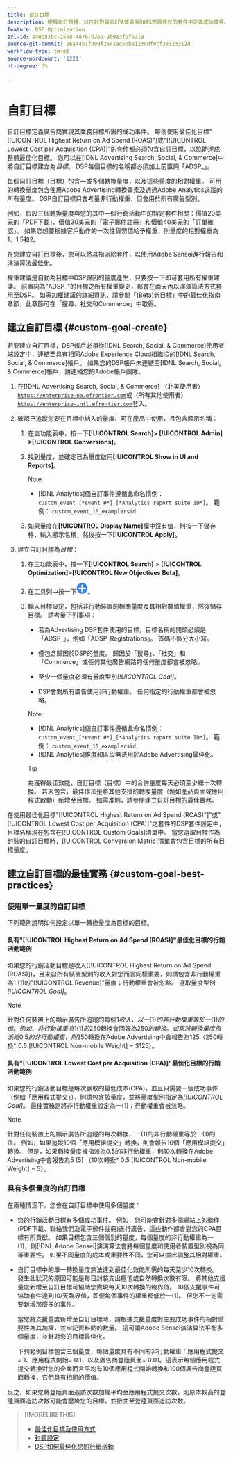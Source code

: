 ```yaml
---
title: 自訂目標
description: 瞭解自訂目標，以在針對最低CPA或最高ROAS而最佳化的套件中定義成功事件。
feature: DSP Optimization
exl-id: e40b82bc-2558-4e78-b269-9b9a3f0f5219
source-git-commit: 26a4451fb09f2a42ac60ba123ddf0cf38323312d
workflow-type: tm+mt
source-wordcount: '1221'
ht-degree: 0%

---
```


# 自訂目標

自訂目標定義廣告商實現其業務目標所需的成功事件。 每個使用最佳化目標&quot;[!UICONTROL Highest Return on Ad Spend (ROAS)"]或&quot;[!UICONTROL Lowest Cost per Acquisition (CPA)]&quot;的套件都必須包含自訂目標，以協助達成整體最佳化目標。 您可以在[!DNL Advertising Search, Social, & Commerce]中將自訂目標建立為&#x200B;*目標*。 DSP每個目標的名稱都必須加上前置詞「ADSP_」。

<!-- update image or omit it

![custom goals](/help/dsp/assets/objective-goals.png)
 -->

每個自訂目標（目標）包含一或多個轉換量度，以及這些量度的相對權重。 可用的轉換量度包含使用Adobe Advertising轉換畫素及透過Adobe Analytics追蹤的所有量度。 DSP自訂目標只會考量非行動權重，但會用於所有廣告型別。

例如，假設三個轉換量度與您的其中一個行銷活動中的特定套件相關：價值20美元的「PDF下載」、價值30美元的「電子郵件註冊」和價值40美元的「訂單確認」。 如果您想要根據客戶動作的一次性貨幣值給予權重，則量度的相對權重為1、1.5和2。

在您[建立自訂目標](#custom-goal-create)後，您可以[將其指派給套件](/help/dsp/campaign-management/packages/package-settings.md)，以使用Adobe Sensei進行報告和演演算法最佳化。

權重建議是自動為目標中DSP歸因的量度產生，只要按一下即可套用所有權重建議。 前置詞為&quot;ADSP_&quot;的目標之所有權重變更，都會在兩天內以演演算法方式套用至DSP。 如需加權建議的詳細資訊，請參閱「(Beta)新目標」中的最佳化指南章節，此章節可在「搜尋、社交和Commerce」中取得。

## 建立自訂目標 {#custom-goal-create}

若要建立自訂目標，DSP帳戶必須從[!DNL Search, Social, & Commerce]使用者端設定中，連結至具有相同Adobe Experience Cloud組織ID的[!DNL Search, Social, & Commerce]帳戶。 如果您的DSP帳戶未連結至[!DNL Search, Social, & Commerce]帳戶，請連絡您的Adobe帳戶團隊。

1. 在[!DNL Advertising Search, Social, & Commerce] （北美使用者） [`https://enterprise-na.efrontier.com`](https://enterprise-na.efrontier.com)或（所有其他使用者） [`https://enterprise-intl.efrontier.com`](https://enterprise-intl.efrontier.com)登入。

1. 確認已追蹤您要在目標中納入的量度、可在產品中使用，且包含顯示名稱：

   1. 在主功能表中，按一下&#x200B;**[!UICONTROL Search]> [!UICONTROL Admin] >[!UICONTROL Conversions]**。

   1. 找到量度，並確定已為量度啟用&#x200B;**[!UICONTROL Show in UI and Reports]**。

      >[!NOTE]
      >
      >* [!DNL Analytics]個自訂事件遵循此命名慣例： `custom_event_[*event #*]_[*Analytics report suite ID*]`。 範例： `custom_event_16_examplersid`

   1. 如果量度在&#x200B;**[!UICONTROL Display Name]**&#x200B;欄中沒有值，則按一下儲存格，輸入顯示名稱，然後按一下&#x200B;**[!UICONTROL Apply]。**

1. 建立自訂目標為&#x200B;*目標*：

   1. 在主功能表中，按一下&#x200B;**[!UICONTROL Search]** > **[!UICONTROL Optimization]>[!UICONTROL New Objectives Beta]**。

   1. 在工具列中按一下![建立](/help/dsp/assets/create-search-ui.png "建立")。

   1. 輸入目標設定，包括非行動裝置的相關量度及其相對數值權重，然後儲存目標。 請考量下列事項：

      * 若為Advertising DSP套件使用的目標，目標名稱的開頭必須是「ADSP_」，例如「ADSP_Registrations」。 首碼不區分大小寫。

      * 僅包含歸因於DSP的量度。 歸因於「搜尋」、「社交」和「Commerce」或任何其他廣告網路的任何量度都會被忽略。

      * 至少一個量度必須有量度型別&#x200B;*[!UICONTROL Goal]*。

      * DSP會對所有廣告使用非行動權重。 任何指定的行動權重都會被忽略。

      >[!NOTE]
      >
      >* [!DNL Analytics]個自訂事件遵循此命名慣例： `custom_event_[*event #*]_[*Analytics report suite ID*]`。 範例： `custom_event_16_examplersid`
      >* [!DNL Analytics]維度和區段無法用於Adobe Advertising最佳化。

      >[!TIP]
      >
      >為獲得最佳效能，自訂目標（目標）中的合併量度每天必須至少總十次轉換。 若未包含，最佳作法是將其他支援的轉換量度（例如產品頁面或應用程式啟動）新增至目標。 如需准則，請參閱[建立自訂目標的最佳實務](#custom-goal-best-practices)。

在使用最佳化目標&quot;[!UICONTROL Highest Return on Ad Spend (ROAS)"]&quot;或&quot;[!UICONTROL Lowest Cost per Acquisition (CPA)]&quot;之套件的DSP套件設定中，目標名稱現在包含在[!UICONTROL Custom Goals]清單中。 當您選取目標作為封裝的自訂目標時，[!UICONTROL Conversion Metric]清單會包含目標的所有目標量度。

## 建立自訂目標的最佳實務 {#custom-goal-best-practices}

### 使用單一量度的自訂目標

下列範例說明如何設定以單一轉換量度為目標的目標。

#### 具有&quot;[!UICONTROL Highest Return on Ad Spend (ROAS)]&quot;最佳化目標的行銷活動範例

如果您的行銷活動目標是收入([!UICONTROL Highest Return on Ad Spend (ROAS)])，且來自所有裝置型別的收入對您而言同樣重要，則請包含非行動權重為1 (1)的&quot;[!UICONTROL Revenue]&quot;量度；行動權重會被忽略。 選取量度型別&#x200B;*[!UICONTROL Goal]*。

<!-- update image or delete 

![example of a ROAS custom goal with a single conversion metric](/help/dsp/assets/custom-goal-roas.png)

-->

>[!NOTE]
>
> 針對任何裝置上的顯示廣告所追蹤的每個$1收入，以一(1)的非行動權重等於一(1)的值。 例如，非行動權重為1 (1)的$250轉換會回報為$250的轉換。 如果將轉換量度指派給0.5的非行動權重，則$250轉換在Adobe Advertising中會報告為$125 （$250轉換* 0.5 [!UICONTROL Non-mobile Weight] = $125）。

#### 具有&quot;[!UICONTROL Lowest Cost per Acquisition (CPA)]&quot;最佳化目標的行銷活動範例

如果您的行銷活動目標是每次贏取的最低成本(CPA)，並且只需要一個成功事件（例如「應用程式提交」），則請包含該量度，並將量度型別指定為&#x200B;*[!UICONTROL Goal]*。 最佳實務是將非行動權重設定為一(1)；行動權重會被忽略。

<!-- update image or delete 

![example of a CPA custom goal with a single conversion metric](/help/dsp/assets/custom-goal-roas.png)

-->

>[!NOTE]
>
> 針對任何裝置上的顯示廣告所追蹤的每次轉換，一(1)的非行動權重等於一(1)的值。 例如，如果追蹤10個「應用模組提交」轉換，則會報告10個「應用模組提交」轉換。 但是，如果轉換量度被指派為0.5的非行動權重，則10次轉換在Adobe Advertising中會報告為5 (5) （10次轉換* 0.5 [!UICONTROL Non-mobile Weight] = 5）。

### 具有多個量度的自訂目標

在兩種情況下，您會在自訂目標中使用多個量度：

* 您的行銷活動目標有多個成功事件。 例如，您可能會針對多個網站上的動作(PDF下載、聯絡我們及電子郵件註冊)進行廣告，這些動作都會對您的CPA目標有所貢獻。 如果目標包含三個個別的量度，每個量度的非行動權重為一(1)，則[!DNL Adobe Sensei]演演算法會將每個量度和使用者裝置型別視為同等重要性。 如果不同量度的成本或重要性不同，您可以據此調整其相對權重。

<!-- update image or delete it and adjust the wording above

   ![example of a custom goal with multiple metrics](/help/dsp/assets/custom-goal-multiple-properties.png)

-->

* 自訂目標中的單一轉換量度無法達到最佳化效能所需的每天至少10次轉換。 發生此狀況的原因可能是每日封裝支出極低或自然轉換次數有限。 將其他支援量度新增至自訂目標可協助您實現每天10次轉換的臨界值。 10個支援事件可協助套件達到10/天臨界值，即便每個事件的權重都低於一(1)。 但您不一定需要新增那麼多的事件。

  當您將支援量度新增至自訂目標時，請根據支援量度對主要成功事件的相對重要性為其加權，並牢記資料點的數量。 這可讓Adobe Sensei演演算法平衡多個量度，並針對您的目標最佳化。

  下列範例目標包含三個量度，每個量度具有不同的非行動權重：應用程式提交= 1、應用程式開始= 0.1，以及廣告商登陸頁面= 0.01。這表示每個應用程式提交轉換對您的企業而言平均有10個應用程式開始轉換和100個廣告商登陸頁面轉換，它們具有相同的價值。

<!-- update image or delete it and adjust the wording above

   ![example of a custom goal with multiple metrics](/help/dsp/assets/custom-goal-multiple-properties2.png)

-->

反之，如果您將登陸頁面造訪次數加權平均至應用程式提交次數，則原本較高的登陸頁面造訪次數可能會壓垮您的目標，並扭曲至登陸頁面造訪次數。<!--reword-->

>[!MORELIKETHIS]
>
>* [最佳化目標及使用方式](optimization-goals.md)
>* [封裝設定](/help/dsp/campaign-management/packages/package-settings.md)
> * [DSP如何最佳化您的行銷活動](optimization-how-dsp-optimizes-campaigns.md)
